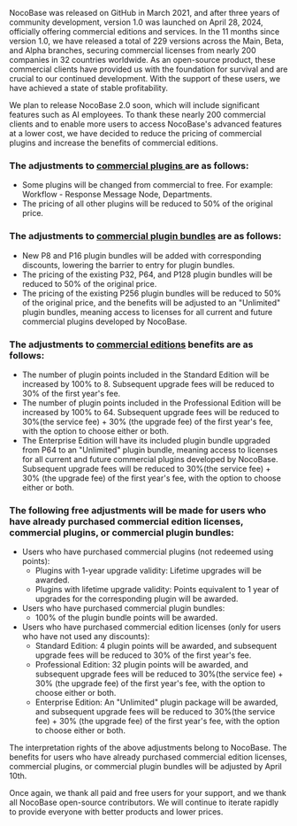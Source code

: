 NocoBase was released on GitHub in March 2021, and after three years of community development, version 1.0 was launched on April 28, 2024, officially offering commercial editions and services. In the 11 months since version 1.0, we have released a total of 229 versions across the Main, Beta, and Alpha branches, securing commercial licenses from nearly 200 companies in 32 countries worldwide. As an open-source product, these commercial clients have provided us with the foundation for survival and are crucial to our continued development. With the support of these users, we have achieved a state of stable profitability.

We plan to release NocoBase 2.0 soon, which will include significant features such as AI employees. To thank these nearly 200 commercial clients and to enable more users to access NocoBase's advanced features at a lower cost, we have decided to reduce the pricing of commercial plugins and increase the benefits of commercial editions.

### The adjustments to [commercial plugins ](https://www.nocobase.com/en/plugins-commercial)are as follows:

* Some plugins will be changed from commercial to free. For example: Workflow - Response Message Node, Departments.
* The pricing of all other plugins will be reduced to 50% of the original price.

### The adjustments to [commercial plugin bundles](https://www.nocobase.com/en/plugins-bundles) are as follows:

* New P8 and P16 plugin bundles will be added with corresponding discounts, lowering the barrier to entry for plugin bundles.
* The pricing of the existing P32, P64, and P128 plugin bundles will be reduced to 50% of the original price.
* The pricing of the existing P256 plugin bundles will be reduced to 50% of the original price, and the benefits will be adjusted to an "Unlimited" plugin bundles, meaning access to licenses for all current and future commercial plugins developed by NocoBase.

### The adjustments to [commercial editions](https://www.nocobase.com/en/commercial) benefits are as follows:

* The number of plugin points included in the Standard Edition will be increased by 100% to 8. Subsequent upgrade fees will be reduced to 30% of the first year's fee.
* The number of plugin points included in the Professional Edition will be increased by 100% to 64. Subsequent upgrade fees will be reduced to 30%(the service fee) + 30% (the upgrade fee) of the first year's fee, with the option to choose either or both.
* The Enterprise Edition will have its included plugin bundle upgraded from P64 to an "Unlimited" plugin bundle, meaning access to licenses for all current and future commercial plugins developed by NocoBase. Subsequent upgrade fees will be reduced to 30%(the service fee) + 30% (the upgrade fee) of the first year's fee, with the option to choose either or both.

### The following free adjustments will be made for users who have already purchased commercial edition licenses, commercial plugins, or commercial plugin bundles:

* Users who have purchased commercial plugins (not redeemed using points):
  * Plugins with 1-year upgrade validity: Lifetime upgrades will be awarded.
  * Plugins with lifetime upgrade validity: Points equivalent to 1 year of upgrades for the corresponding plugin will be awarded.
* Users who have purchased commercial plugin bundles:
  * 100% of the plugin bundle points will be awarded.
* Users who have purchased commercial edition licenses (only for users who have not used any discounts):
  * Standard Edition: 4 plugin points will be awarded, and subsequent upgrade fees will be reduced to 30% of the first year's fee.
  * Professional Edition: 32 plugin points will be awarded, and subsequent upgrade fees will be reduced to 30%(the service fee) + 30% (the upgrade fee) of the first year's fee, with the option to choose either or both.
  * Enterprise Edition: An "Unlimited" plugin package will be awarded, and subsequent upgrade fees will be reduced to 30%(the service fee) + 30% (the upgrade fee) of the first year's fee, with the option to choose either or both.

The interpretation rights of the above adjustments belong to NocoBase. The benefits for users who have already purchased commercial edition licenses, commercial plugins, or commercial plugin bundles will be adjusted by April 10th.

Once again, we thank all paid and free users for your support, and we thank all NocoBase open-source contributors. We will continue to iterate rapidly to provide everyone with better products and lower prices.
